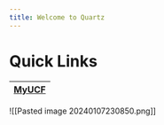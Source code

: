 ```yaml
---
title: Welcome to Quartz
---
```

# Quick Links
| [MyUCF](https://my.ucf.edu/) |
| ---- |
![[Pasted image 20240107230850.png]]